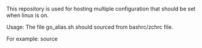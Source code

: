 This repository is used for hosting multiple configuration that should be set when linux is on.

Usage:
The file go_alias.sh should sourced from bashrc/zchrc file.

For example:
source <path to go_alias.sh>
